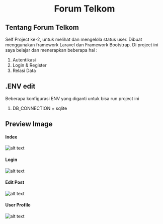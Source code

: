 <h1 align="center">Forum Telkom</h1>

## Tentang Forum Telkom
Self Project ke-2, untuk melihat dan mengelola status user. Dibuat menggunakan framework Laravel dan Framework Bootstrap. Di project ini saya belajar dan menerapkan beberapa hal :

1. Autentikasi
2. Login & Register
3. Relasi Data

## .ENV edit
Beberapa konfigurasi ENV yang diganti untuk bisa run project ini
1. DB_CONNECTION = sqlite

## Preview Image
<h4>Index</h4> 

![alt text](https://github.com/mkholidkamali/project-laravel-fortel/blob/main/public/source/1_index.png)

<h4>Login</h4> 

![alt text](https://github.com/mkholidkamali/project-laravel-fortel/blob/main/public/source/2_login.png)

<h4>Edit Post</h4> 

![alt text](https://github.com/mkholidkamali/project-laravel-fortel/blob/main/public/source/3_edit.png)

<h4>User Profile</h4> 

![alt text](https://github.com/mkholidkamali/project-laravel-fortel/blob/main/public/source/4_profile.png)
